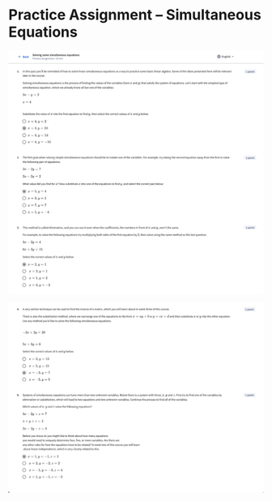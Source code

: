 # Practice Assignment – Simultaneous Equations

![Screenshot of qn 1](imgs/simeqns1.png)

![Screenshot of qn 2](imgs/simeqns2.png)

